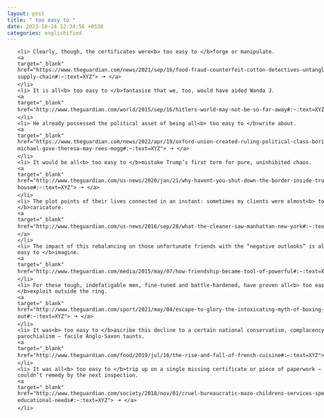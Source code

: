 ```yaml
---
layout: post
title: " too easy to "
date: 2023-10-24 12:34:56 +0530
categories: englishified
---
```

<style>
    ol {
        width: 800px;
        margin: 0 auto;
    }
ol li {
    font-size: 18px;
    line-height: 1.5;
    padding-bottom: 8px;
}
</style>
<ol>

    <li> Clearly, though, the certificates were<b> too easy to </b>forge or manipulate.
    <a 
    target="_blank" 
    href="https://www.theguardian.com/news/2021/sep/16/food-fraud-counterfeit-cotton-detectives-untangling-global-supply-chain#:~:text=XYZ"> 🠢 </a>
    </li>
    <li> It is all<b> too easy to </b>fantasise that we, too, would have aided Wanda J.
    <a 
    target="_blank" 
    href="http://www.theguardian.com/world/2015/sep/16/hitlers-world-may-not-be-so-far-away#:~:text=XYZ"> 🠢 </a>
    </li>
    <li> He already possessed the political asset of being all<b> too easy to </b>write about.
    <a 
    target="_blank" 
    href="https://www.theguardian.com/news/2022/apr/19/oxford-union-created-ruling-political-class-boris-johnson-michael-gove-theresa-may-rees-mogg#:~:text=XYZ"> 🠢 </a>
    </li>
    <li> It would be all<b> too easy to </b>mistake Trump’s first term for pure, uninhibited chaos.
    <a 
    target="_blank" 
    href="http://www.theguardian.com/us-news/2020/jan/21/why-havent-you-shut-down-the-border-inside-trumps-white-house#:~:text=XYZ"> 🠢 </a>
    </li>
    <li> The plot points of their lives connected in an instant: sometimes my clients were almost<b> too easy to </b>caricature.
    <a 
    target="_blank" 
    href="http://www.theguardian.com/us-news/2016/sep/28/what-the-cleaner-saw-manhattan-new-york#:~:text=XYZ"> 🠢 </a>
    </li>
    <li> The impact of this rebalancing on those unfortunate friends with the “negative outlooks” is all<b> too easy to </b>imagine.
    <a 
    target="_blank" 
    href="http://www.theguardian.com/media/2015/may/07/how-friendship-became-tool-of-powerful#:~:text=XYZ"> 🠢 </a>
    </li>
    <li> For these tough, indefatigable men, fine-tuned and battle-hardened, have proven all<b> too easy to </b>exploit outside the ring.
    <a 
    target="_blank" 
    href="http://www.theguardian.com/sport/2021/may/04/escape-to-glory-the-intoxicating-myth-of-boxing-as-a-way-out#:~:text=XYZ"> 🠢 </a>
    </li>
    <li> It was<b> too easy to </b>ascribe this decline to a certain national conservatism, complacency and parochialism – facile Anglo-Saxon taunts.
    <a 
    target="_blank" 
    href="http://www.theguardian.com/food/2019/jul/16/the-rise-and-fall-of-french-cuisine#:~:text=XYZ"> 🠢 </a>
    </li>
    <li> It was all<b> too easy to </b>trip up on a single missing certificate or piece of paperwork – nothing they couldn’t remedy by the next inspection.
    <a 
    target="_blank" 
    href="http://www.theguardian.com/society/2018/nov/01/cruel-bureaucratic-maze-childrens-services-special-educational-needs#:~:text=XYZ"> 🠢 </a>
    </li>